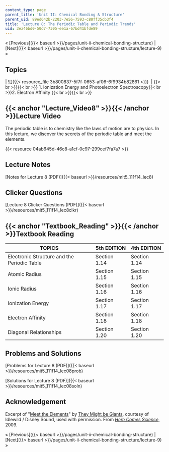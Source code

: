 ```yaml
---
content_type: page
parent_title: 'Unit II: Chemical Bonding & Structure'
parent_uid: 89ed642b-2203-7e56-7593-c80ff35cb3f4
title: 'Lecture 8: The Periodic Table and Periodic Trends'
uid: 3ea46bd0-50d7-7305-ee1a-67bd41bfde89
---
```


« [Previous]({{< baseurl >}}/pages/unit-ii-chemical-bonding-structure) | [Next]({{< baseurl >}}/pages/unit-ii-chemical-bonding-structure/lecture-9) »

Topics
------

| ![]({{< resource_file 3b800837-5f7f-0653-af06-6f9934b82861 >}})  |  {{< br >}}{{< br >}} 1.  Ionization Energy and Photoelectron Spectroscopy{{< br >}}2.  Electron Affinity {{< br >}}{{< br >}}  

{{< anchor "Lecture_Video8" >}}{{< /anchor >}}Lecture Video
-----------------------------------------------------------

The periodic table is to chemistry like the laws of motion are to physics. In this lecture, we discover the secrets of the periodic table and meet the elements.

{{< resource 04ab645d-46c8-a1cf-0c97-299cef7fa7a7 >}}

Lecture Notes
-------------

[Notes for Lecture 8 (PDF)]({{< baseurl >}}/resources/mit5_111f14_lec8)

Clicker Questions
-----------------

[Lecture 8 Clicker Questions (PDF)]({{< baseurl >}}/resources/mit5_111f14_lec8clkr)

{{< anchor "Textbook_Reading" >}}{{< /anchor >}}Textbook Reading
----------------------------------------------------------------

| TOPICS | 5th EDITION | 4th EDITION |
| --- | --- | --- |
| Electronic Structure and the Periodic Table | Section 1.14 | Section 1.14 |
| Atomic Radius | Section 1.15 | Section 1.15 |
| Ionic Radius | Section 1.16 | Section 1.16 |
| Ionization Energy | Section 1.17 | Section 1.17 |
| Electron Affinity | Section 1.18 | Section 1.18 |
| Diagonal Relationships | Section 1.20 | Section 1.20 

Problems and Solutions
----------------------

[Problems for Lecture 8 (PDF)]({{< baseurl >}}/resources/mit5_111f14_lec08prob)

[Solutions for Lecture 8 (PDF)]({{< baseurl >}}/resources/mit5_111f14_lec08soln)

Acknowledgement
---------------

Excerpt of "[Meet the Elements](https://youtu.be/Uy0m7jnyv6U)" by [They Might be Giants](http://www.theymightbegiants.com/), courtesy of Idlewild / Disney Sound, used with permission. From [_Here Comes Science_](https://www.theymightbegiants.com/here-comes-science), 2009.

« [Previous]({{< baseurl >}}/pages/unit-ii-chemical-bonding-structure) | [Next]({{< baseurl >}}/pages/unit-ii-chemical-bonding-structure/lecture-9) »